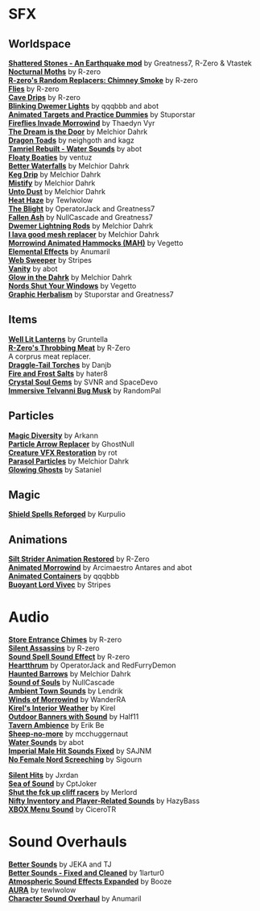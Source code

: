 # SFX

## Worldspace
[**Shattered Stones - An Earthquake mod**](https://www.nexusmods.com/morrowind/mods/45105) by Greatness7, R-Zero & Vtastek  
[**Nocturnal Moths**](https://www.nexusmods.com/morrowind/mods/44148) by R-zero  
[**R-zero's Random Replacers: Chimney Smoke**](https://www.nexusmods.com/morrowind/mods/44025) by R-zero  
[**Flies**](https://www.nexusmods.com/morrowind/mods/43481) by R-zero  
[**Cave Drips**](https://www.nexusmods.com/morrowind/mods/43488) by R-zero  
[**Blinking Dwemer Lights**](https://abitoftaste.altervista.org/morrowind/index.php?option=downloads&task=info&id=73&Itemid=50&-Dwemer-Blinking-Lights-1-1) by qqqbbb and abot  
[**Animated Targets and Practice Dummies**](http://download.fliggerty.com/download--893) by Stuporstar  
[**Fireflies Invade Morrowind**](https://firefly.calislahn.com/) by Thaedyn Vyr  
[**The Dream is the Door**](https://www.nexusmods.com/morrowind/mods/47423) by Melchior Dahrk  
[**Dragon Toads**](https://www.nexusmods.com/morrowind/mods/47454) by neighgoth and kagz  
[**Tamriel Rebuilt - Water Sounds**](https://www.nexusmods.com/morrowind/mods/42266) by abot  
[**Floaty Boaties**](https://www.nexusmods.com/morrowind/mods/44246/) by ventuz  
[**Better Waterfalls**](https://www.nexusmods.com/morrowind/mods/45424) by Melchior Dahrk  
[**Keg Drip**](https://www.nexusmods.com/morrowind/mods/47903) by Melchior Dahrk  
[**Mistify**](https://www.nexusmods.com/morrowind/mods/48112) by Melchior Dahrk  
[**Unto Dust**](https://www.nexusmods.com/morrowind/mods/48435) by Melchior Dahrk  
[**Heat Haze**](https://www.nexusmods.com/morrowind/mods/48973) by Tewlwolow  
[**The Blight**](https://www.nexusmods.com/morrowind/mods/49504) by OperatorJack and Greatness7  
[**Fallen Ash**](https://www.nexusmods.com/morrowind/mods/48711) by NullCascade and Greatness7  
[**Dwemer Lightning Rods**](https://www.nexusmods.com/morrowind/mods/50236) by Melchior Dahrk  
[**I lava good mesh replacer**](https://www.nexusmods.com/morrowind/mods/49605) by Melchior Dahrk  
[**Morrowind Animated Hammocks (MAH)**](https://www.nexusmods.com/morrowind/mods/49767) by Vegetto  
[**Elemental Effects**](https://www.nexusmods.com/morrowind/mods/49799) by Anumaril  
[**Web Sweeper**](https://www.nexusmods.com/morrowind/mods/50004) by Stripes  
[**Vanity**](https://www.nexusmods.com/morrowind/mods/48529) by abot  
[**Glow in the Dahrk**](https://www.nexusmods.com/morrowind/mods/45886) by Melchior Dahrk  
[**Nords Shut Your Windows**](https://www.nexusmods.com/morrowind/mods/50087) by Vegetto  
[**Graphic Herbalism**](https://www.nexusmods.com/morrowind/mods/46599) by Stuporstar and Greatness7  

## Items
[**Well Lit Lanterns**](https://www.nexusmods.com/morrowind/mods/45801) by Gruntella  
[**R-Zero's Throbbing Meat**](https://www.nexusmods.com/morrowind/mods/45339) by R-Zero  
A corprus meat replacer.  
[**Draggle-Tail Torches**](http://mw.modhistory.com/download-26-14297) by Danjb  
[**Fire and Frost Salts**](https://www.nexusmods.com/morrowind/mods/47784) by hater8  
[**Crystal Soul Gems**](https://www.nexusmods.com/morrowind/mods/48300) by SVNR and SpaceDevo  
[**Immersive Telvanni Bug Musk**](https://www.nexusmods.com/morrowind/mods/48327) by RandomPal  

## Particles
[**Magic Diversity**](https://www.nexusmods.com/morrowind/mods/43380) by Arkann  
[**Particle Arrow Replacer**](https://www.nexusmods.com/morrowind/mods/47749) by GhostNull  
[**Creature VFX Restoration**](https://www.nexusmods.com/morrowind/mods/46194) by rot  
[**Parasol Particles**](https://www.nexusmods.com/morrowind/mods/47755) by Melchior Dahrk  
[**Glowing Ghosts**](https://www.nexusmods.com/morrowind/mods/48226) by Sataniel  

## Magic 
[**Shield Spells Reforged**](https://www.nexusmods.com/morrowind/mods/50073) by Kurpulio  

## Animations  
[**Silt Strider Animation Restored**](https://www.nexusmods.com/morrowind/mods/44150) by R-Zero  
[**Animated Morrowind**](http://abitoftaste.altervista.org/morrowind/index.php?option=downloads&task=info&id=39&Itemid=50) by Arcimaestro Antares and abot  
[**Animated Containers**](https://www.nexusmods.com/morrowind/mods/42238) by qqqbbb  
[**Buoyant Lord Vivec**](https://www.nexusmods.com/morrowind/mods/48312) by Stripes  

# Audio
[**Store Entrance Chimes**](https://www.nexusmods.com/morrowind/mods/44586) by R-zero  
[**Silent Assassins**](https://www.nexusmods.com/morrowind/mods/44371) by R-zero  
[**Sound Spell Sound Effect**](https://www.nexusmods.com/morrowind/mods/43300) by R-zero  
[**Heartthrum**](https://www.nexusmods.com/morrowind/mods/47178/) by OperatorJack and RedFurryDemon  
[**Haunted Barrows**](https://www.nexusmods.com/morrowind/mods/46826) by Melchior Dahrk  
[**Sound of Souls**](https://www.nexusmods.com/morrowind/mods/45657) by NullCascade  
[**Ambient Town Sounds**](https://www.nexusmods.com/morrowind/mods/42248) by Lendrik  
[**Winds of Morrowind**](https://www.nexusmods.com/morrowind/mods/46813) by WanderRA  
[**Kirel's Interior Weather**](http://mw.modhistory.com/download-90-3021) by Kirel  
[**Outdoor Banners with Sound**](https://www.nexusmods.com/morrowind/mods/47068) by Half11  
[**Tavern Ambience**](https://www.nexusmods.com/morrowind/mods/252) by Erik Be  
[**Sheep-no-more**](https://www.nexusmods.com/morrowind/mods/45168) by mcchuggernaut  
[**Water Sounds**](https://www.nexusmods.com/morrowind/mods/47794) by abot  
[**Imperial Male Hit Sounds Fixed**](https://www.nexusmods.com/morrowind/mods/49406) by SAJNM  
[**No Female Nord Screeching**](https://www.nexusmods.com/morrowind/mods/49232) by Sigourn  

[**Silent Hits**](https://www.nexusmods.com/morrowind/mods/44556) by Jxrdan  
[**Sea of Sound**](https://www.nexusmods.com/morrowind/mods/45737) by CptJoker  
[**Shut the fck up cliff racers**](https://www.nexusmods.com/morrowind/mods/46588) by Merlord  
[**Nifty Inventory and Player-Related Sounds**](https://www.nexusmods.com/morrowind/mods/48372) by HazyBass  
[**XBOX Menu Sound**](https://www.nexusmods.com/morrowind/mods/48426) by CiceroTR  

# Sound Overhauls
[**Better Sounds**](https://www.nexusmods.com/morrowind/mods/9967?) by JEKA and TJ  
[**Better Sounds - Fixed and Cleaned**](https://www.nexusmods.com/morrowind/mods/46516) by 1lartur0  
[**Atmospheric Sound Effects Expanded**](https://www.nexusmods.com/morrowind/mods/49371) by Booze  
[**AURA**](https://www.nexusmods.com/morrowind/mods/48255) by tewlwolow  
[**Character Sound Overhaul**](https://www.nexusmods.com/morrowind/mods/49654) by Anumaril  
